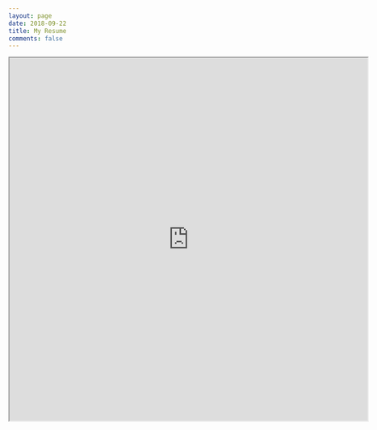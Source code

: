 ```yaml
---
layout: page
date: 2018-09-22
title: My Resume
comments: false
---
```


<iframe src="https://drive.google.com/file/d/1VylZGzOZK0fJijyhwqFa7Ys6NTZB8sgb/preview" width="710" height="720"></iframe>
